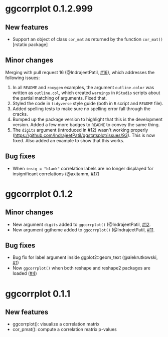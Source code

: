 # ggcorrplot 0.1.2.999
  
## New features
   
- Support an object of class `cor_mat` as returned by the function `cor_mat()` [rstatix package]

## Minor changes
   
Merging with pull request 16 (@IndrajeetPatil, [#16](https://github.com/kassambara/ggcorrplot/pull/16)), which addresses the following issues: 

1. In all `README` and `roxygen` examples, the argument `outline.color` was written as `outline.col`, which created `warnings` in `RStudio` scripts about the partial matching of arguments. Fixed that.
2. Styled the code in `tidyverse` style guide (both in `R` script and `README` file).
3. Added spelling tests to make sure no spelling error fall through the cracks.
4. Bumped up the package version to highlight that this is the development version. Added a few more badges to `README` to convey the same thing. 
5. The `digits` argument (introduced in #12) wasn't working properly (https://github.com/IndrajeetPatil/ggstatsplot/issues/93).  This is now fixed. Also added an example to show that this works.


## Bug fixes
   
- When `insig = "blank"` correlation labels are no longer displayed for insignificant correlations (@axitamm, [#17](https://github.com/kassambara/ggcorrplot/pull/17))

# ggcorrplot 0.1.2
   
   
## Minor changes
   
- New argument `digits` added to `ggcorrplot()` (@IndrajeetPatil, [#12](https://github.com/kassambara/ggcorrplot/pull/12).
- New argument ggtheme added to `ggcorrplot()` (@IndrajeetPatil, [#11](https://github.com/kassambara/ggcorrplot/pull/11).
   
## Bug fixes
   
- Bug fix for label argument inside ggplot2::geom_text (@alekrutkowski, [#1](https://github.com/kassambara/ggcorrplot/pull/1))
- Now `ggcorrplot()` when both reshape and reshape2 packages are loaded ([#4](https://github.com/kassambara/ggcorrplot/issues/4)) 


# ggcorrplot 0.1.1


## New features
   
- ggcorrplot(): visualize a correlation matrix
- cor_pmat(): compute a correlation matrix p-values
